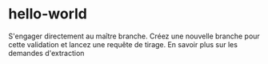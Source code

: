 # hello-world
 S'engager directement au maître branche.
  Créez une nouvelle branche pour cette validation et lancez une requête de tirage. En savoir plus sur les demandes d'extraction
